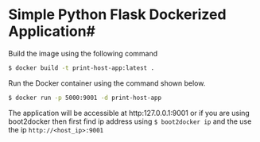 # Simple Python Flask Dockerized Application#

Build the image using the following command

```bash
$ docker build -t print-host-app:latest .
```

Run the Docker container using the command shown below.

```bash
$ docker run -p 5000:9001 -d print-host-app
```

The application will be accessible at http:127.0.0.1:9001 or if you are using boot2docker then first find ip address using `$ boot2docker ip` and the use the ip `http://<host_ip>:9001`
